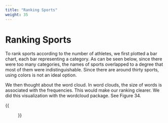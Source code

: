 ```yaml
---
title: "Ranking Sports"
weight: 35
---
```

# Ranking Sports

To rank sports according to the number of athletes, we first plotted a bar chart, each bar representing a category. As can be seen below, since there were too many categories, the names of sports overlapped to a degree that most of them were indistinguishable. Since there are around thirty sports, using colors is not an ideal option. 

We then thought about the word cloud. In word clouds, the size of words is associated with the frequencies. This would make our ranking clearer. We did this visualization with the wordcloud package. See Figure 34.

{{<figure src="https://raw.githubusercontent.com/hongtaoh/olymvis/master/static/pics/g-4-2.png"  caption="Figure 34: Word cloud of sports ranking by number of participants in all past Summer Olympics" class="wide">}}